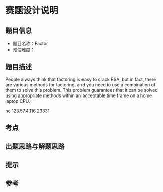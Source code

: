 # 赛题设计说明

## 题目信息

- 题目名称：Factor
- 预估难度：

## 题目描述

People always think that factoring is easy to crack RSA, but in fact, there are various methods for factoring, and you need to use a combination of them to solve this problem. This problem guarantees that it can be solved using appropriate methods within an acceptable time frame on a home laptop CPU.

nc 123.57.4.116 23331

## 考点



## 出题思路与解题思路



## 提示



## 参考



